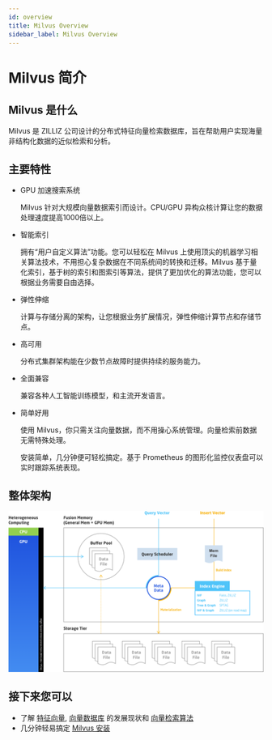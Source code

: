 ```yaml
---
id: overview
title: Milvus Overview
sidebar_label: Milvus Overview
---
```


# Milvus 简介

## Milvus 是什么

Milvus 是 ZILLIZ 公司设计的分布式特征向量检索数据库，旨在帮助用户实现海量非结构化数据的近似检索和分析。

## 主要特性

- GPU 加速搜索系统

  Milvus 针对大规模向量数据索引而设计。CPU/GPU 异构众核计算让您的数据处理速度提高1000倍以上。

- 智能索引

  拥有“用户自定义算法”功能。您可以轻松在 Milvus 上使用顶尖的机器学习相关算法技术，不用担心复杂数据在不同系统间的转换和迁移。Milvus 基于量化索引，基于树的索引和图索引等算法，提供了更加优化的算法功能，您可以根据业务需要自由选择。

- 弹性伸缩

  计算与存储分离的架构，让您根据业务扩展情况，弹性伸缩计算节点和存储节点。

- 高可用

  分布式集群架构能在少数节点故障时提供持续的服务能力。

- 全面兼容

  兼容各种人工智能训练模型，和主流开发语言。

- 简单好用

  使用 Milvus，你只需关注向量数据，而不用操心系统管理。向量检索前数据无需特殊处理。

  安装简单，几分钟便可轻松搞定。基于 Prometheus 的图形化监控仪表盘可以实时跟踪系统表现。

## 整体架构

![Milvus 架构](assets/milvus_arch.png)

## 接下来您可以

- 了解 [特征向量](vector.md), [向量数据库](vector_db.md) 的发展现状和 [向量检索算法](index_method.md)
- 几分钟轻易搞定 [Milvus 安装](../userguide/install_milvus.md)

